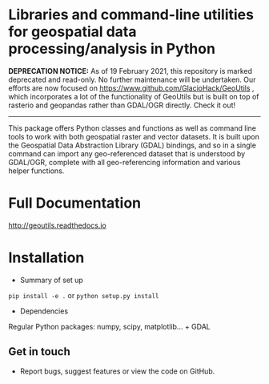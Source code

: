 # Libraries and command-line utilities for geospatial data processing/analysis in Python #

**DEPRECATION NOTICE:** As of 19 February 2021, this repository is marked deprecated and read-only. No further maintenance will be undertaken. Our efforts are now focused on https://www.github.com/GlacioHack/GeoUtils , which incorporates a lot of the functionality of GeoUtils but is built on top of rasterio and geopandas rather than GDAL/OGR directly. Check it out!

---

This package offers Python classes and functions as well as command line tools to work with both geospatial raster and vector datasets. It is built upon the Geospatial Data Abstraction Library (GDAL) bindings, and so in a single command can import any geo-referenced dataset that is understood by GDAL/OGR, complete with all geo-referencing information and various helper functions.

# Full Documentation #

http://geoutils.readthedocs.io


# Installation #

* Summary of set up

`pip install -e .` or `python setup.py install`

* Dependencies

Regular Python packages: numpy, scipy, matplotlib... + GDAL

## Get in touch

* Report bugs, suggest features or view the code on GitHub.
